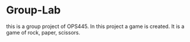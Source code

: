 # Group-Lab
this is a group project of OPS445.
In this project a game is created. 
It is a game of rock, paper, scissors.
